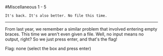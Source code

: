 #Miscellaneous 1 - 5

	It's back. It's also better. No file this time.

--------------------

From last year, we remember a similar problem that involved entering empty braces. This time we aren't even given a file. Well, no input means no output, right? So we just press enter, and that's the flag!

Flag: none (select the box and press enter)